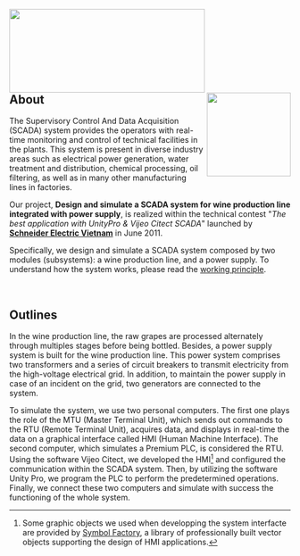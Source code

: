 <img align="left" width=350 height=150 src="https://github.com/TrungDuong-Nguyen/SchneiderElectric_SCADAContest/blob/main/Schneider-Electric-Logo.png"> <img align="right" width=150 height=150 src="https://github.com/TrungDuong-Nguyen/SchneiderElectric_SCADAContest/blob/main/UnityPro-Logo.jpg">

<br>
<br>
<br>
<br>
<br>
<br>

## About

The Supervisory Control And Data Acquisition (SCADA) system provides the operators with real-time monitoring and control of technical facilities in the plants. This system is present in diverse industry areas such as electrical power generation, water treatment and distribution, chemical processing, oil filtering, as well as in many other manufacturing lines in factories.

Our project, **Design and simulate a SCADA system for wine production line integrated with power supply**, is realized within the technical contest "_The best application with UnityPro & Vijeo Citect SCADA_" launched by [**Schneider Electric Vietnam**](https://www.se.com/vn/en/) in June 2011.

Specifically, we design and simulate a SCADA system composed by two modules (subsystems): a wine production line, and a power supply. To understand how the system works, please read the [working principle](/Working%20Principle%20of%20the%20System.pdf).

<br>


## Outlines
In the wine production line, the raw grapes are processed alternately through multiples stages before being bottled. Besides, a power supply system is built for the wine production line. This power system comprises two transformers and a series of circuit breakers to transmit electricity from the high-voltage electrical grid. In addition, to maintain the power supply in case of an incident on the grid, two generators are connected to the system.

To simulate the system, we use two personal computers. The first one plays the role of the MTU (Master Terminal Unit), which sends out commands to the RTU (Remote Terminal Unit), acquires data, and displays in real-time the data on a graphical interface called HMI (Human Machine Interface). The second computer, which simulates a Premium PLC, is considered the RTU. Using the software Vijeo Citect, we developed the HMI[^1] and configured the communication within the SCADA system. Then, by utilizing the software Unity Pro, we program the PLC to perform the predetermined operations. Finally, we connect these two computers and simulate with success the functioning of the whole system.

[^1]: Some graphic objects we used when developping the system interfacte are provided by [Symbol Factory](https://www.softwaretoolbox.com/store/item_pages/itempage_419.asp), a library of professionally built vector objects supporting the design of HMI applications.
